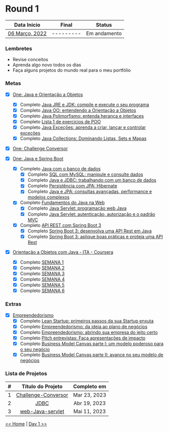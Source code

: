 # Round 1

|         Data Inicio         |   Final   |    Status    |
| :-------------------------: | :-------: | :----------: |
| [06 Março, 2022](dia001.md) | --------- | Em andamento |

### Lembretes

- Revise conceitos
- Aprenda algo novo todos os dias
- Faça alguns projetos do mundo real para o meu portfólio

### Metas

- [x] [One: Java e Orientação a Objetos](https://cursos.alura.com.br/user/willianmw/degree-java-turma4-one-515010/certificate)

  - [x] Completo [Java JRE e JDK: compile e execute o seu programa](https://cursos.alura.com.br/certificate/willianmw/java-primeiros-passos)
  - [x] Completo [Java OO: entendendo a Orientação a Objetos](https://cursos.alura.com.br/certificate/willianmw/java-introducao-orientacao-objetos)
  - [x] Completo [Java Polimorfismo: entenda herança e interfaces](https://cursos.alura.com.br/certificate/willianmw/java-heranca-interfaces-polimorfismo)
  - [x] Completo [Lista 1 de exercicios de POO]()
  - [x] Completo [Java Exceções: aprenda a criar, lançar e controlar exceções](https://cursos.alura.com.br/certificate/willianmw/java-excecoes)
  - [x] Completo [Java Collections: Dominando Listas, Sets e Mapas](https://cursos.alura.com.br/certificate/willianmw/java-collections)

- [x] [One: Challenge Conversor](https://github.com/marcosmwx/Challenge-Conversor)

- [x] [One: Java e Spring Boot](https://cursos.alura.com.br/user/willianmw/degree-spring-framework-turma4-one-523741/certificate)

  - [x] Completo [Java com o banco de dados](https://github.com/marcosmwx/JDBC)
    - [x] Completo [SQL com MySQL: manipule e consulte dados](https://cursos.alura.com.br/certificate/willianmw/sql-mysql-manipule-dados-com-sql)
    - [x] Completo [Java e JDBC: trabalhando com um banco de dados](https://cursos.alura.com.br/certificate/willianmw/java-jdbc-trabalhando-banco-dados?lang=pt_BR)
    - [x] Completo [Persistência com JPA: Hibernate](https://cursos.alura.com.br/certificate/willianmw/persistencia-jpa-hibernate)
    - [x] Completo [Java e JPA: consultas avançadas, performance e modelos complexos](https://cursos.alura.com.br/user/willianmw/course/java-jpa-consultas-performance-modelos-complexos/certificate)
  - [x] Completo [Fundamentos do Java na Web](https://github.com/marcosmwx/web-Java-servlet)
    - [x] Completo [Java Servlet: programação web Java](https://cursos.alura.com.br/certificate/willianmw/java-servlet-programacao-web-java)
    - [x] Completo [Java Servlet: autenticação, autorização e o padrão MVC](https://cursos.alura.com.br/certificate/willianmw/servlet-autenticacao-autorizacao-padrao-mvc)
  - [x] Completo [API REST com Spring Boot 3](https://cursos.alura.com.br/user/willianmw/degree-spring-framework-turma4-one-523741/certificate)
    - [x] Completo [Spring Boot 3: desenvolva uma API Rest em Java](https://cursos.alura.com.br/certificate/willianmw/spring-boot-3-desenvolva-api-rest-java)
    - [x] Completo [Spring Boot 3: aplique boas práticas e proteja uma API Rest](https://cursos.alura.com.br/certificate/willianmw/spring-boot-aplique-boas-praticas-proteja-api-rest)

- [x] [Orientação a Objetos com Java - ITA - Coursera](https://www.coursera.org/account/accomplishments/certificate/4FYB63CRB2MA)
  - [x] Completo [SEMANA 1](https://www.coursera.org/account/accomplishments/certificate/4FYB63CRB2MA)
  - [x] Completo [SEMANA 2](https://www.coursera.org/account/accomplishments/certificate/4FYB63CRB2MA)
  - [x] Completo [SEMANA 3](https://www.coursera.org/account/accomplishments/certificate/4FYB63CRB2MA)
  - [x] Completo [SEMANA 4](https://www.coursera.org/account/accomplishments/certificate/4FYB63CRB2MA)
  - [x] Completo [SEMANA 5](https://www.coursera.org/account/accomplishments/certificate/4FYB63CRB2MA)
  - [x] Completo [SEMANA 6](https://www.coursera.org/account/accomplishments/certificate/4FYB63CRB2MA)

### Extras

- [x] [Empreendedorismo](https://cursos.alura.com.br/user/willianmw/degree-empreendedorismo-turma4-one-517654/certificate)
  - [x] Completo [Lean Startup: primeiros passos da sua Startup enxuta](https://cursos.alura.com.br/certificate/willianmw/lean)
  - [x] Completo [Empreendedorismo: da ideia ao plano de negócios](https://cursos.alura.com.br/certificate/willianmw/empreendedorismo)
  - [x] Completo [Empreendedorismo: abrindo sua empresa do jeito certo](https://cursos.alura.com.br/certificate/willianmw/empreendedorismo-abra-sua-empresa)
  - [x] Completo [Pitch entrevistas: Faça apresentações de impacto](https://cursos.alura.com.br/certificate/willianmw/pitch-entrevistas)
  - [x] Completo [Business Model Canvas parte I: um modelo poderoso para o seu negócio](https://cursos.alura.com.br/certificate/willianmw/business-model-canvas)
  - [x] Completo [Business Model Canvas parte II: avance no seu modelo de negócios](https://cursos.alura.com.br/certificate/willianmw/avance-na-construcao-de-negocios)

### Lista de Projetos

|  #  |                            Título do Projeto                            | Completo em  |
| :-: | :---------------------------------------------------------------------: | :----------: |
|  1  | [Challenge-Conversor](https://github.com/marcosmwx/Challenge-Conversor) | Mar 23, 2023 |
|  2  |        [JDBC](https://github.com/marcosmwx/Challenge-Conversor)         | Abr 19, 2023 |
|  3  |  [web-Java-servlet](https://github.com/marcosmwx/Challenge-Conversor)   | Mai 11, 2023 |

[<< Home](../README.md) | [Day 1 >>](dia001.md)
